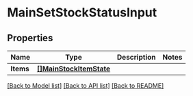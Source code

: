 # MainSetStockStatusInput

## Properties

Name | Type | Description | Notes
------------ | ------------- | ------------- | -------------
**Items** | [**[]MainStockItemState**](main.StockItemState.md) |  | 

[[Back to Model list]](../README.md#documentation-for-models) [[Back to API list]](../README.md#documentation-for-api-endpoints) [[Back to README]](../README.md)



